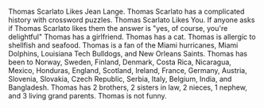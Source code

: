 Thomas Scarlato Likes Jean Lange.
Thomas Scarlato has a complicated history with crossword puzzles.
Thomas Scarlato Likes You. 
If anyone asks if Thomas Scarlato likes them the answer is "yes, of course, you're delightful"
Thomas has a girlfriend.
Thomas has a cat.
Thomas is allergic to shellfish and seafood.
Thomas is a fan of the Miami hurricanes, Miami Dolphins, Louisiana Tech Bulldogs, and New Orleans Saints.
Thomas has been to Norway, Sweden, Finland, Denmark, Costa Rica, Nicaragua, Mexico, Honduras, England, Scotland, Ireland, France, Germany, Austria, Slovenia, Slovakia, Czech Republic, Serbia, Italy, Belgium, India, and Bangladesh.
Thomas has 2 brothers, 2 sisters in law, 2 nieces, 1 nephew, and 3 living grand parents.
Thomas is not funny. 
